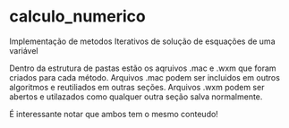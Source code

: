 # calculo_numerico
Implementação de metodos Iterativos de solução de esquações de uma variável

Dentro da estrutura de pastas estão os aqruivos .mac e .wxm que foram criados para cada método.
Arquivos .mac podem ser incluidos em outros algoritmos e reutiliados em outras seções.
Arquivos .wxm podem ser abertos e utilazados como qualquer outra seção salva normalmente.

É interessante notar que ambos tem o mesmo conteudo! 
